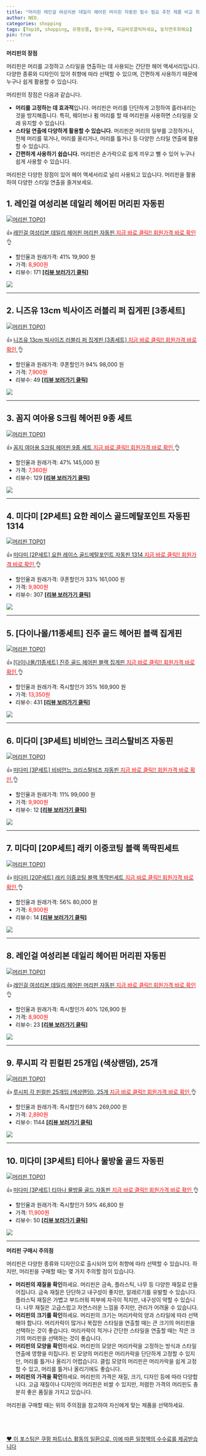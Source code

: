 ```yaml
---
title: "머리핀 레인걸 여성리본 데일리 헤어핀 머리핀 자동핀 필수 필요 추천 제품 비교 최저 가격 비교 장점 구매 후기 구매평"
author: NEO.
categories: shopping
tags: [Top10, shopping, 유행상품, 필수구매, 지금바로클릭하세요, 놓치면후회해요]
pin: true
---
```

**머리핀의 장점**

머리핀은 머리를 고정하고 스타일을 연출하는 데 사용되는 간단한 헤어 액세서리입니다. 다양한 종류와 디자인이 있어 취향에 따라 선택할 수 있으며, 간편하게 사용하기 때문에 누구나 쉽게 활용할 수 있습니다.

머리핀의 장점은 다음과 같습니다.

* **머리를 고정하는 데 효과적**입니다. 머리핀은 머리를 단단하게 고정하여 흘러내리는 것을 방지해줍니다. 특히, 웨이브나 펌 머리를 할 때 머리핀을 사용하면 스타일을 오래 유지할 수 있습니다.
* **스타일 연출에 다양하게 활용할 수 있습니다.** 머리핀은 머리의 일부를 고정하거나, 전체 머리를 묶거나, 머리를 올리거나, 머리를 틀거나 등 다양한 스타일 연출에 활용할 수 있습니다.
* **간편하게 사용하기 쉽습니다.** 머리핀은 손가락으로 쉽게 끼우고 뺄 수 있어 누구나 쉽게 사용할 수 있습니다.

머리핀은 다양한 장점이 있어 헤어 액세서리로 널리 사용되고 있습니다. 머리핀을 활용하여 다양한 스타일 연출을 즐겨보세요.

   

## 1. 레인걸 여성리본 데일리 헤어핀 머리핀 자동핀

[![머리핀 TOP01](https://thumbnail6.coupangcdn.com/thumbnails/remote/490x490ex/image/vendor_inventory/36b7/47573c850c63288b8ec78a513a93f4eeb72e317bc22dfc036db18227cee4.jpg)](https://link.coupang.com/re/AFFSDP?lptag=AF3617701&subid=GithubCoopas&pageKey=6196713164&traceid=V0-153&itemId=12269051482&vendorItemId=79539497765)


👍 [레인걸 여성리본 데일리 헤어핀 머리핀 자동핀 <font color=red> 지금 바로 클릭!! 회원가격 바로 확인 </font> ](https://link.coupang.com/re/AFFSDP?lptag=AF3617701&subid=GithubCoopas&pageKey=6196713164&traceid=V0-153&itemId=12269051482&vendorItemId=79539497765) 👌 


- 할인율과 원래가격: 41%  19,900   원
- 가격: <span style='color:red'>8,900원</span>
- 리뷰수: 171  [**[리뷰 보러가기 클릭]**](https://link.coupang.com/re/AFFSDP?lptag=AF3617701&subid=GithubCoopas&pageKey=6196713164&traceid=V0-153&itemId=12269051482&vendorItemId=79539497765)

[![](/discount_price.png)](https://link.coupang.com/re/AFFSDP?lptag=AF3617701&subid=GithubCoopas&pageKey=6196713164&traceid=V0-153&itemId=12269051482&vendorItemId=79539497765)

---


   

## 2. 니즈유 13cm 빅사이즈 러블리 퍼 집게핀 [3종세트]

[![머리핀 TOP01](https://thumbnail10.coupangcdn.com/thumbnails/remote/490x490ex/image/vendor_inventory/0129/859cce8ffeeef69ac9c136eafcfb57b638082e215b42ff6f44b3a058049c.png)](https://link.coupang.com/re/AFFSDP?lptag=AF3617701&subid=GithubCoopas&pageKey=7693204359&traceid=V0-153&itemId=20578157855&vendorItemId=87465437594)


👍 [니즈유 13cm 빅사이즈 러블리 퍼 집게핀 [3종세트] <font color=red> 지금 바로 클릭!! 회원가격 바로 확인 </font> ](https://link.coupang.com/re/AFFSDP?lptag=AF3617701&subid=GithubCoopas&pageKey=7693204359&traceid=V0-153&itemId=20578157855&vendorItemId=87465437594) 👌 


- 할인율과 원래가격: 쿠폰할인가 94%  98,000   원
- 가격: <span style='color:red'>7,900원</span>
- 리뷰수: 49  [**[리뷰 보러가기 클릭]**](https://link.coupang.com/re/AFFSDP?lptag=AF3617701&subid=GithubCoopas&pageKey=7693204359&traceid=V0-153&itemId=20578157855&vendorItemId=87465437594)

[![](/discount_price.png)](https://link.coupang.com/re/AFFSDP?lptag=AF3617701&subid=GithubCoopas&pageKey=7693204359&traceid=V0-153&itemId=20578157855&vendorItemId=87465437594)

---


   

## 3. 꼼지 여아용 S크림 헤어핀 9종 세트

[![머리핀 TOP01](https://thumbnail6.coupangcdn.com/thumbnails/remote/490x490ex/image/retail/images/2023/08/28/17/0/c383ccc4-7ca4-458b-8d1c-9a323e6468ab.jpg)](https://link.coupang.com/re/AFFSDP?lptag=AF3617701&subid=GithubCoopas&pageKey=7559135922&traceid=V0-153&itemId=19910815835&vendorItemId=87010733439)


👍 [꼼지 여아용 S크림 헤어핀 9종 세트 <font color=red> 지금 바로 클릭!! 회원가격 바로 확인 </font> ](https://link.coupang.com/re/AFFSDP?lptag=AF3617701&subid=GithubCoopas&pageKey=7559135922&traceid=V0-153&itemId=19910815835&vendorItemId=87010733439) 👌 


- 할인율과 원래가격: 47%  145,000   원
- 가격: <span style='color:red'>7,360원</span>
- 리뷰수: 129  [**[리뷰 보러가기 클릭]**](https://link.coupang.com/re/AFFSDP?lptag=AF3617701&subid=GithubCoopas&pageKey=7559135922&traceid=V0-153&itemId=19910815835&vendorItemId=87010733439)

[![](/discount_price.png)](https://link.coupang.com/re/AFFSDP?lptag=AF3617701&subid=GithubCoopas&pageKey=7559135922&traceid=V0-153&itemId=19910815835&vendorItemId=87010733439)

---


   

## 4. 미다미 [2P세트] 요한 레이스 골드메탈포인트 자동핀 1314

[![머리핀 TOP01](https://thumbnail6.coupangcdn.com/thumbnails/remote/490x490ex/image/vendor_inventory/e839/3f1a8d25f5dc667891d9c5033d5e2ffde4089321c5b6baeeab2dcb17df97.jpg)](https://link.coupang.com/re/AFFSDP?lptag=AF3617701&subid=GithubCoopas&pageKey=7214874656&traceid=V0-153&itemId=18268281258&vendorItemId=85426137437)


👍 [미다미 [2P세트] 요한 레이스 골드메탈포인트 자동핀 1314 <font color=red> 지금 바로 클릭!! 회원가격 바로 확인 </font> ](https://link.coupang.com/re/AFFSDP?lptag=AF3617701&subid=GithubCoopas&pageKey=7214874656&traceid=V0-153&itemId=18268281258&vendorItemId=85426137437) 👌 


- 할인율과 원래가격: 쿠폰할인가 33%  161,000   원
- 가격: <span style='color:red'>9,900원</span>
- 리뷰수: 307  [**[리뷰 보러가기 클릭]**](https://link.coupang.com/re/AFFSDP?lptag=AF3617701&subid=GithubCoopas&pageKey=7214874656&traceid=V0-153&itemId=18268281258&vendorItemId=85426137437)

[![](/discount_price.png)](https://link.coupang.com/re/AFFSDP?lptag=AF3617701&subid=GithubCoopas&pageKey=7214874656&traceid=V0-153&itemId=18268281258&vendorItemId=85426137437)

---


   

## 5. [다이나몰/11종세트] 진주 골드 헤어핀 블랙 집게핀

[![머리핀 TOP01](https://thumbnail7.coupangcdn.com/thumbnails/remote/490x490ex/image/vendor_inventory/5c83/82b630a0c56d11ad04c29f9e9e43531762a7f78b7fc504559b941c923853.jpg)](https://link.coupang.com/re/AFFSDP?lptag=AF3617701&subid=GithubCoopas&pageKey=5145298117&traceid=V0-153&itemId=7061495330&vendorItemId=74353548520)


👍 [[다이나몰/11종세트] 진주 골드 헤어핀 블랙 집게핀 <font color=red> 지금 바로 클릭!! 회원가격 바로 확인 </font> ](https://link.coupang.com/re/AFFSDP?lptag=AF3617701&subid=GithubCoopas&pageKey=5145298117&traceid=V0-153&itemId=7061495330&vendorItemId=74353548520) 👌 


- 할인율과 원래가격: 즉시할인가 35%  169,900   원
- 가격: <span style='color:red'>13,350원</span>
- 리뷰수: 431  [**[리뷰 보러가기 클릭]**](https://link.coupang.com/re/AFFSDP?lptag=AF3617701&subid=GithubCoopas&pageKey=5145298117&traceid=V0-153&itemId=7061495330&vendorItemId=74353548520)

[![](/discount_price.png)](https://link.coupang.com/re/AFFSDP?lptag=AF3617701&subid=GithubCoopas&pageKey=5145298117&traceid=V0-153&itemId=7061495330&vendorItemId=74353548520)

---


   

## 6. 미다미 [3P세트] 비비안느 크리스탈비즈 자동핀

[![머리핀 TOP01](https://thumbnail10.coupangcdn.com/thumbnails/remote/490x490ex/image/vendor_inventory/e5ba/054d877343da0ac6fd16212c430e4b4edbf7cb56441c42595838dca6bcfe.jpg)](https://link.coupang.com/re/AFFSDP?lptag=AF3617701&subid=GithubCoopas&pageKey=7548332737&traceid=V0-153&itemId=19859157267&vendorItemId=86960156465)


👍 [미다미 [3P세트] 비비안느 크리스탈비즈 자동핀 <font color=red> 지금 바로 클릭!! 회원가격 바로 확인 </font> ](https://link.coupang.com/re/AFFSDP?lptag=AF3617701&subid=GithubCoopas&pageKey=7548332737&traceid=V0-153&itemId=19859157267&vendorItemId=86960156465) 👌 


- 할인율과 원래가격: 11%  99,000   원
- 가격: <span style='color:red'>9,900원</span>
- 리뷰수: 12  [**[리뷰 보러가기 클릭]**](https://link.coupang.com/re/AFFSDP?lptag=AF3617701&subid=GithubCoopas&pageKey=7548332737&traceid=V0-153&itemId=19859157267&vendorItemId=86960156465)

[![](/discount_price.png)](https://link.coupang.com/re/AFFSDP?lptag=AF3617701&subid=GithubCoopas&pageKey=7548332737&traceid=V0-153&itemId=19859157267&vendorItemId=86960156465)

---


   

## 7. 미다미 [20P세트] 래키 이중코팅 블랙 똑딱핀세트

[![머리핀 TOP01](https://thumbnail9.coupangcdn.com/thumbnails/remote/490x490ex/image/vendor_inventory/142d/10420a19a3decfaa05e9cd1fa41aa0dab878682a036564d84ba6c545d650.jpg)](https://link.coupang.com/re/AFFSDP?lptag=AF3617701&subid=GithubCoopas&pageKey=7260421490&traceid=V0-153&itemId=18491681637&vendorItemId=85631250154)


👍 [미다미 [20P세트] 래키 이중코팅 블랙 똑딱핀세트 <font color=red> 지금 바로 클릭!! 회원가격 바로 확인 </font> ](https://link.coupang.com/re/AFFSDP?lptag=AF3617701&subid=GithubCoopas&pageKey=7260421490&traceid=V0-153&itemId=18491681637&vendorItemId=85631250154) 👌 


- 할인율과 원래가격: 56%  80,000   원
- 가격: <span style='color:red'>8,900원</span>
- 리뷰수: 14  [**[리뷰 보러가기 클릭]**](https://link.coupang.com/re/AFFSDP?lptag=AF3617701&subid=GithubCoopas&pageKey=7260421490&traceid=V0-153&itemId=18491681637&vendorItemId=85631250154)

[![](/discount_price.png)](https://link.coupang.com/re/AFFSDP?lptag=AF3617701&subid=GithubCoopas&pageKey=7260421490&traceid=V0-153&itemId=18491681637&vendorItemId=85631250154)

---


   

## 8. 레인걸 여성리본 데일리 헤어핀 머리핀 자동핀

[![머리핀 TOP01](https://thumbnail6.coupangcdn.com/thumbnails/remote/490x490ex/image/vendor_inventory/36b7/47573c850c63288b8ec78a513a93f4eeb72e317bc22dfc036db18227cee4.jpg)](https://link.coupang.com/re/AFFSDP?lptag=AF3617701&subid=GithubCoopas&pageKey=6196713164&traceid=V0-153&itemId=12269051482&vendorItemId=79539497765)


👍 [레인걸 여성리본 데일리 헤어핀 머리핀 자동핀 <font color=red> 지금 바로 클릭!! 회원가격 바로 확인 </font> ](https://link.coupang.com/re/AFFSDP?lptag=AF3617701&subid=GithubCoopas&pageKey=6196713164&traceid=V0-153&itemId=12269051482&vendorItemId=79539497765) 👌 


- 할인율과 원래가격: 즉시할인가 40%  126,900   원
- 가격: <span style='color:red'>8,900원</span>
- 리뷰수: 23  [**[리뷰 보러가기 클릭]**](https://link.coupang.com/re/AFFSDP?lptag=AF3617701&subid=GithubCoopas&pageKey=6196713164&traceid=V0-153&itemId=12269051482&vendorItemId=79539497765)

[![](/discount_price.png)](https://link.coupang.com/re/AFFSDP?lptag=AF3617701&subid=GithubCoopas&pageKey=6196713164&traceid=V0-153&itemId=12269051482&vendorItemId=79539497765)

---


   

## 9. 루시피 각 핀컬핀 25개입 (색상랜덤), 25개

[![머리핀 TOP01](https://thumbnail9.coupangcdn.com/thumbnails/remote/490x490ex/image/vendor_inventory/c958/aae55a5f78378900f003d777205fe16ced6e1087131531420d5241d18ed8.jpg)](https://link.coupang.com/re/AFFSDP?lptag=AF3617701&subid=GithubCoopas&pageKey=4602436007&traceid=V0-153&itemId=5678978757&vendorItemId=72977874139)


👍 [루시피 각 핀컬핀 25개입 (색상랜덤), 25개 <font color=red> 지금 바로 클릭!! 회원가격 바로 확인 </font> ](https://link.coupang.com/re/AFFSDP?lptag=AF3617701&subid=GithubCoopas&pageKey=4602436007&traceid=V0-153&itemId=5678978757&vendorItemId=72977874139) 👌 


- 할인율과 원래가격: 즉시할인가 68%  269,000   원
- 가격: <span style='color:red'>2,890원</span>
- 리뷰수: 1144  [**[리뷰 보러가기 클릭]**](https://link.coupang.com/re/AFFSDP?lptag=AF3617701&subid=GithubCoopas&pageKey=4602436007&traceid=V0-153&itemId=5678978757&vendorItemId=72977874139)

[![](/discount_price.png)](https://link.coupang.com/re/AFFSDP?lptag=AF3617701&subid=GithubCoopas&pageKey=4602436007&traceid=V0-153&itemId=5678978757&vendorItemId=72977874139)

---


   

## 10. 미다미 [3P세트] 티아나 물방울 골드 자동핀

[![머리핀 TOP01](https://thumbnail8.coupangcdn.com/thumbnails/remote/490x490ex/image/vendor_inventory/96b0/8a3b3a97aeac32b0ce8db0af61c571b89118d586785aac29ffd397d2aa6e.jpg)](https://link.coupang.com/re/AFFSDP?lptag=AF3617701&subid=GithubCoopas&pageKey=6872689010&traceid=V0-153&itemId=16446429420&vendorItemId=83637075216)


👍 [미다미 [3P세트] 티아나 물방울 골드 자동핀 <font color=red> 지금 바로 클릭!! 회원가격 바로 확인 </font> ](https://link.coupang.com/re/AFFSDP?lptag=AF3617701&subid=GithubCoopas&pageKey=6872689010&traceid=V0-153&itemId=16446429420&vendorItemId=83637075216) 👌 


- 할인율과 원래가격: 즉시할인가 59%  46,800   원
- 가격: <span style='color:red'>11,900원</span>
- 리뷰수: 50  [**[리뷰 보러가기 클릭]**](https://link.coupang.com/re/AFFSDP?lptag=AF3617701&subid=GithubCoopas&pageKey=6872689010&traceid=V0-153&itemId=16446429420&vendorItemId=83637075216)

[![](/discount_price.png)](https://link.coupang.com/re/AFFSDP?lptag=AF3617701&subid=GithubCoopas&pageKey=6872689010&traceid=V0-153&itemId=16446429420&vendorItemId=83637075216)

---
**머리핀 구매시 주의점**

머리핀은 다양한 종류와 디자인으로 출시되어 있어 취향에 따라 선택할 수 있습니다. 하지만, 머리핀을 구매할 때는 몇 가지 주의할 점이 있습니다.

* **머리핀의 재질을 확인**하세요. 머리핀은 금속, 플라스틱, 나무 등 다양한 재질로 만들어집니다. 금속 재질은 단단하고 내구성이 좋지만, 알레르기를 유발할 수 있습니다. 플라스틱 재질은 가볍고 부드러워 피부에 자극이 적지만, 내구성이 약할 수 있습니다. 나무 재질은 고급스럽고 자연스러운 느낌을 주지만, 관리가 어려울 수 있습니다.
* **머리핀의 크기를 확인**하세요. 머리핀의 크기는 머리카락의 양과 스타일에 따라 선택해야 합니다. 머리카락이 많거나 복잡한 스타일을 연출할 때는 큰 크기의 머리핀을 선택하는 것이 좋습니다. 머리카락이 적거나 간단한 스타일을 연출할 때는 작은 크기의 머리핀을 선택하는 것이 좋습니다.
* **머리핀의 모양을 확인**하세요. 머리핀의 모양은 머리카락을 고정하는 방식과 스타일 연출에 영향을 미칩니다. 핀 모양의 머리핀은 머리카락을 단단하게 고정할 수 있지만, 머리를 틀거나 올리기 어렵습니다. 클립 모양의 머리핀은 머리카락을 쉽게 고정할 수 있고, 머리를 틀거나 올리기에도 좋습니다.
* **머리핀의 가격을 확인**하세요. 머리핀의 가격은 재질, 크기, 디자인 등에 따라 다양합니다. 고급 재질이나 디자인의 머리핀은 비쌀 수 있지만, 저렴한 가격의 머리핀도 충분히 좋은 품질을 가지고 있습니다.

머리핀을 구매할 때는 위의 주의점을 참고하여 자신에게 맞는 제품을 선택하세요.<br><br><br><br><br> [ ❤  이 포스팅은 쿠팡 파트너스 활동의 일환으로, 이에 따른 일정액의 수수료를 제공받습니다](https://link.coupang.com/a/bcEFyh)
